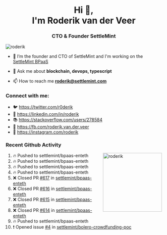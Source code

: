 <h1 align="center">Hi 👋,<br/> I'm Roderik van der Veer</h1>
<h3 align="center">CTO & Founder SettleMint</h3>

<p align="left"> <img src="https://komarev.com/ghpvc/?username=roderik" alt="roderik" /> </p>

- 🔭 I’m the founder and CTO of SettleMint and I'm working on the [SettleMint BPaaS](https://settlemint.com)

- 💬 Ask me about **blockchain, devops, typescript**

- 📫 How to reach me **roderik@settlemint.com**



### Connect with me:

- 🐦 https://twitter.com/r0derik
- 🏢 https://linkedin.com/in/roderik
- 📚 https://stackoverflow.com/users/278584
- 🙊 https://fb.com/roderik.van.der.veer
- 📸 https://instagram.com/roderik

### Recent Github Activity
<img src="https://github-readme-stats.vercel.app/api?username=roderik&show_icons=true&count_private=true" alt="roderik" align="right" height="190" />

<!--START_SECTION:activity-->
1. 🔥 Pushed to settlemint/bpaas-enteth
2. 🔥 Pushed to settlemint/bpaas-enteth
3. 🔥 Pushed to settlemint/bpaas-enteth
4. 🔥 Pushed to settlemint/bpaas-enteth
5. ❌ Closed PR [#617](https://github.com/settlemint/bpaas-enteth/pull/617) in [settlemint/bpaas-enteth](https://github.com/settlemint/bpaas-enteth)
6. ❌ Closed PR [#616](https://github.com/settlemint/bpaas-enteth/pull/616) in [settlemint/bpaas-enteth](https://github.com/settlemint/bpaas-enteth)
7. ❌ Closed PR [#615](https://github.com/settlemint/bpaas-enteth/pull/615) in [settlemint/bpaas-enteth](https://github.com/settlemint/bpaas-enteth)
8. ❌ Closed PR [#614](https://github.com/settlemint/bpaas-enteth/pull/614) in [settlemint/bpaas-enteth](https://github.com/settlemint/bpaas-enteth)
9. 🔥 Pushed to settlemint/bpaas-enteth
10. ❗️ Opened issue [#4](https://github.com/settlemint/bolero-crowdfunding-poc/issues/4) in [settlemint/bolero-crowdfunding-poc](https://github.com/settlemint/bolero-crowdfunding-poc)
<!--END_SECTION:activity-->